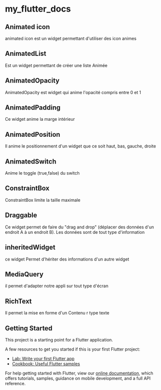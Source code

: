 # my_flutter_docs

## Animated icon
animated icon est un widget permettant d'utiliser des icon animes

## AnimatedList
Est un widget permettant de créer une liste Animée 

## AnimatedOpacity 
AnimatedOpacity est widget qui anime l'opacité compris entre 0 et 1


## AnimatedPadding
Ce widget anime la marge intérieur 

## AnimatedPosition
Il anime le positionnement d'un widget que ce soit haut, bas, gauche, droite 

## AnimatedSwitch
Anime le toggle (true,false) du switch


## ConstraintBox 
ConstraintBox limite la taille maximale 


## Draggable
Ce widget permet de faire du "drag and drop" (déplacer des données d'un endroit A à un endroit B). Les données sont de tout type d'information


## inheritedWidget 
ce widget Permet d'hériter des informations d'un autre widget 


## MediaQuery 
il permet d'adapter notre appli sur tout type d'écran 

## RichText
Il permet la mise en forme d'un Contenu r type texte 


## Getting Started

This project is a starting point for a Flutter application.

A few resources to get you started if this is your first Flutter project:

- [Lab: Write your first Flutter app](https://flutter.dev/docs/get-started/codelab)
- [Cookbook: Useful Flutter samples](https://flutter.dev/docs/cookbook)

For help getting started with Flutter, view our
[online documentation](https://flutter.dev/docs), which offers tutorials,
samples, guidance on mobile development, and a full API reference.
